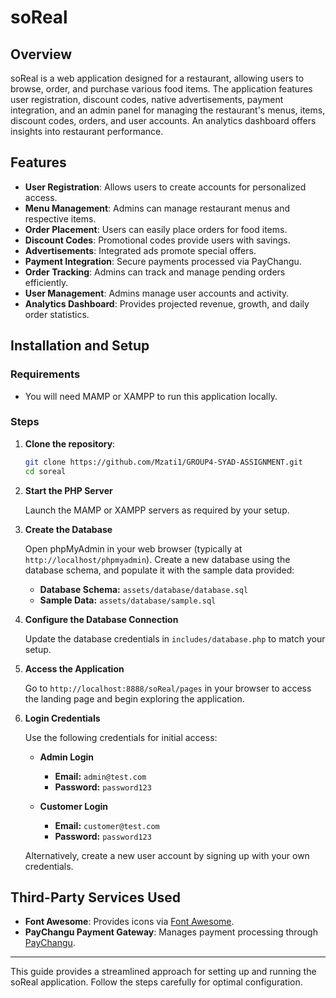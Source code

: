 # soReal

## Overview

soReal is a web application designed for a restaurant, allowing users to browse, order, and purchase various food items. The application features user registration, discount codes, native advertisements, payment integration, and an admin panel for managing the restaurant's menus, items, discount codes, orders, and user accounts. An analytics dashboard offers insights into restaurant performance.

## Features

- **User Registration**: Allows users to create accounts for personalized access.
- **Menu Management**: Admins can manage restaurant menus and respective items.
- **Order Placement**: Users can easily place orders for food items.
- **Discount Codes**: Promotional codes provide users with savings.
- **Advertisements**: Integrated ads promote special offers.
- **Payment Integration**: Secure payments processed via PayChangu.
- **Order Tracking**: Admins can track and manage pending orders efficiently.
- **User Management**: Admins manage user accounts and activity.
- **Analytics Dashboard**: Provides projected revenue, growth, and daily order statistics.

## Installation and Setup

### Requirements

- You will need MAMP or XAMPP to run this application locally.

### Steps

1. **Clone the repository**:

    ```bash
    git clone https://github.com/Mzati1/GROUP4-SYAD-ASSIGNMENT.git
    cd soreal
    ```

2. **Start the PHP Server**

   Launch the MAMP or XAMPP servers as required by your setup.

3. **Create the Database**

   Open phpMyAdmin in your web browser (typically at `http://localhost/phpmyadmin`). Create a new database using the database schema, and populate it with the sample data provided:

   - **Database Schema:** `assets/database/database.sql`
   - **Sample Data:** `assets/database/sample.sql`

4. **Configure the Database Connection**

   Update the database credentials in `includes/database.php` to match your setup.

5. **Access the Application**

   Go to `http://localhost:8888/soReal/pages` in your browser to access the landing page and begin exploring the application.

6. **Login Credentials**

   Use the following credentials for initial access:

   - **Admin Login**
      - **Email:** `admin@test.com`
      - **Password:** `password123`
      
   - **Customer Login**
      - **Email:** `customer@test.com`
      - **Password:** `password123`
      
   Alternatively, create a new user account by signing up with your own credentials.

## Third-Party Services Used

- **Font Awesome**: Provides icons via [Font Awesome](https://fontawesome.com/).
- **PayChangu Payment Gateway**: Manages payment processing through [PayChangu](https://paychangu.com/).

---

This guide provides a streamlined approach for setting up and running the soReal application. Follow the steps carefully for optimal configuration.
